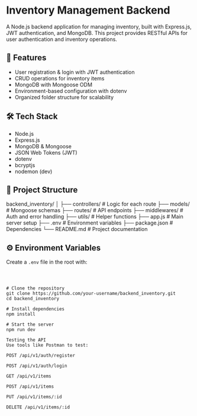 # Inventory Management Backend

A Node.js backend application for managing inventory, built with Express.js, JWT authentication, and MongoDB. This project provides RESTful APIs for user authentication and inventory operations.

## 🚀 Features

- User registration & login with JWT authentication
- CRUD operations for inventory items
- MongoDB with Mongoose ODM
- Environment-based configuration with dotenv
- Organized folder structure for scalability

## 🛠️ Tech Stack

- Node.js
- Express.js
- MongoDB & Mongoose
- JSON Web Tokens (JWT)
- dotenv
- bcryptjs
- nodemon (dev)

## 📁 Project Structure

backend_inventory/
│
├── controllers/ # Logic for each route
├── models/ # Mongoose schemas
├── routes/ # API endpoints
├── middlewares/ # Auth and error handling
├── utils/ # Helper functions
├── app.js # Main server setup
├── .env # Environment variables
├── package.json # Dependencies
└── README.md # Project documentation

## ⚙️ Environment Variables

Create a `.env` file in the root with:

```env



# Clone the repository
git clone https://github.com/your-username/backend_inventory.git
cd backend_inventory

# Install dependencies
npm install

# Start the server
npm run dev

Testing the API
Use tools like Postman to test:

POST /api/v1/auth/register

POST /api/v1/auth/login

GET /api/v1/items

POST /api/v1/items

PUT /api/v1/items/:id

DELETE /api/v1/items/:id

